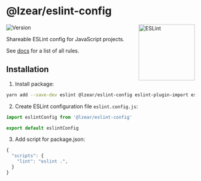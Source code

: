 # @lzear/eslint-config

<img src="https://github-production-user-asset-6210df.s3.amazonaws.com/5698350/241426629-f7e3a5bf-50fe-49c1-ad76-98bd3914cd3e.svg" alt="ESLint" align="right" width="150" height="150" />

![Version](https://img.shields.io/npm/v/@lzear/eslint-config.svg?color=brightgreen)

Shareable ESLint config for JavaScript projects.

See [docs](https://github.com/lzear/eslint-config/blob/main/base/docs.md) for a list of all rules.

## Installation

1. Install package:

```sh
yarn add --save-dev eslint @lzear/eslint-config eslint-plugin-import eslint-plugin-n eslint-plugin-node-import eslint-plugin-perfectionist eslint-plugin-prefer-arrow eslint-plugin-promise eslint-plugin-sonarjs eslint-plugin-unicorn eslint-plugin-vitest
```

2. Create ESLint configuration file `eslint.config.js`:

```js
import eslintConfig from '@lzear/eslint-config'

export default eslintConfig
```

3. Add script for package.json:

```js
{
  "scripts": {
    "lint": "eslint .",
  }
}
```
